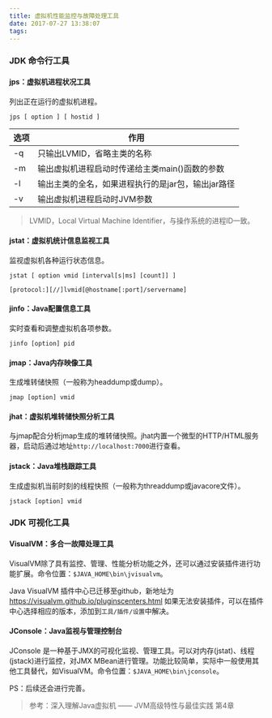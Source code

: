 ```yaml
---
title: 虚拟机性能监控与故障处理工具
date: 2017-07-27 13:38:07
tags:
---
```


### JDK 命令行工具
#### jps：虚拟机进程状况工具

列出正在运行的虚拟机进程。

`jps [ option ] [ hostid ]`

| 选项 |  作用  |
| ---- | ------|
| -q   | 只输出LVMID，省略主类的名称 |
| -m   | 输出虚拟机进程启动时传递给主类main()函数的参数 |
| -l   | 输出主类的全名，如果进程执行的是jar包，输出jar路径 |
| -v   | 输出虚拟机进程启动时JVM参数 |

> LVMID，Local Virtual Machine Identifier，与操作系统的进程ID一致。

#### jstat：虚拟机统计信息监视工具

监视虚拟机各种运行状态信息。

`jstat [ option vmid [interval[s|ms] [count]] ]`

`[protocol:][//]lvmid[@hostname[:port]/servername]`

#### jinfo：Java配置信息工具

实时查看和调整虚拟机各项参数。

`jinfo [option] pid`

#### jmap：Java内存映像工具

生成堆转储快照（一般称为headdump或dump）。

`jmap [option] vmid`

#### jhat：虚拟机堆转储快照分析工具

与jmap配合分析jmap生成的堆转储快照。jhat内置一个微型的HTTP/HTML服务器，启动后通过地址`http://localhost:7000`进行查看。

#### jstack：Java堆栈跟踪工具

生成虚拟机当前时刻的线程快照（一般称为threaddump或javacore文件）。

`jstack [option] vmid`

### JDK 可视化工具
#### VisualVM：多合一故障处理工具

VisualVM除了具有监控、管理、性能分析功能之外，还可以通过安装插件进行功能扩展。命令位置：`$JAVA_HOME\bin\jvisualvm`。

Java VisualVM 插件中心已迁移至github，新地址为 https://visualvm.github.io/pluginscenters.html
如果无法安装插件，可以在插件中心选择相应的版本，添加到`工具/插件/设置`中解决。

#### JConsole：Java监视与管理控制台

JConsole 是一种基于JMX的可视化监视、管理工具。可以对内存(jstat)、线程(jstack)进行监控，对JMX MBean进行管理。功能比较简单，实际中一般使用其他工具替代，如VisualVM。命令位置：`$JAVA_HOME\bin\jconsole`。

PS：后续还会进行完善。
> 参考：深入理解Java虚拟机 —— JVM高级特性与最佳实践 第4章
